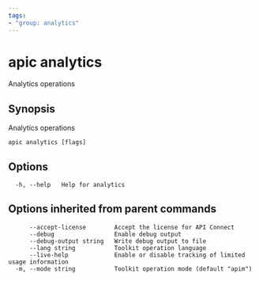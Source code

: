 ```yaml
---
tags:
- "group: analytics"
---
```

# apic analytics

Analytics operations

## Synopsis

Analytics operations

```
apic analytics [flags]
```


## Options

```
  -h, --help   Help for analytics
```

## Options inherited from parent commands

```
      --accept-license        Accept the license for API Connect
      --debug                 Enable debug output
      --debug-output string   Write debug output to file
      --lang string           Toolkit operation language
      --live-help             Enable or disable tracking of limited usage information
  -m, --mode string           Toolkit operation mode (default "apim")
```
